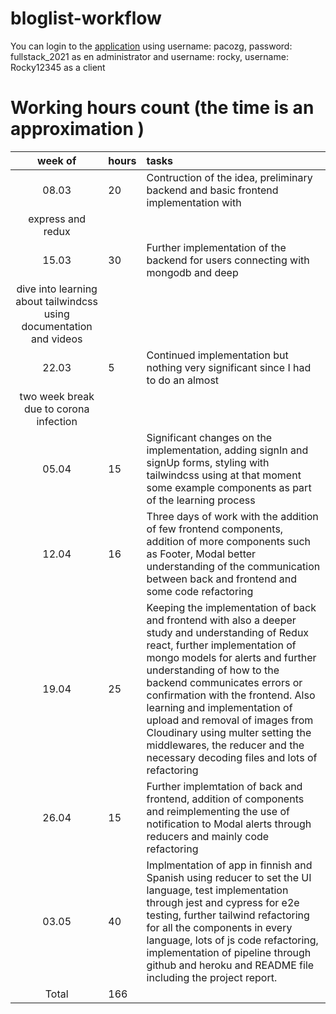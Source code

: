 # bloglist-workflow
You can login to the [application](https://jane-wellness-app.herokuapp.com/) using username: pacozg, password: fullstack_2021 as en administrator and username: rocky, username: Rocky12345 as a client

# Working hours count (the time is an approximation )

| week of  | hours | tasks  |
|:-------:|:------| :------|
|  08.03  |  20  | Contruction of the idea, preliminary backend and basic frontend implementation with
                  express and redux  |
|  15.03  |  30  | Further implementation of the backend for users connecting with mongodb and deep
                  dive into learning about tailwindcss using documentation and videos  |
|  22.03  |  5   | Continued implementation but nothing very significant since I had to do an almost
                   two week break due to corona infection |
|  05.04  |  15  | Significant changes on the implementation, adding signIn and signUp forms, styling with tailwindcss using at that moment some example components as part of the learning process|
|  12.04  |  16  | Three days of work with the addition of few frontend components, addition of more components such as Footer, Modal better understanding of the communication between back and frontend and some code refactoring 
|  19.04  |  25  | Keeping the implementation of back and frontend with also a deeper study and understanding  of Redux react, further implementation of mongo models for alerts and further understanding of how to the backend communicates errors or confirmation with the frontend. Also learning and implementation of upload and removal of images from Cloudinary using multer setting the middlewares, the reducer and the necessary decoding files and lots of refactoring  |
|  26.04  |  15  | Further implemtation of back and frontend, addition of components and reimplementing the use of notification to Modal alerts through reducers and mainly code refactoring |
|  03.05  |  40  | Implmentation of app in finnish and Spanish using reducer to set the UI language, test implementation through jest and cypress for e2e testing, further tailwind refactoring for all the components in every language, lots of js code refactoring, implementation of pipeline through github and heroku and README file including the project report. | 
|  Total  |  166 | |